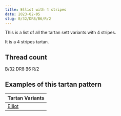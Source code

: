 ```yaml
---
title: Elliot with 4 stripes
date: 2023-02-05
slug: B/32/DR8/B6/R/2
---
```

This is a list of all the tartan sett variants with 4 stripes.

It is a 4 stripes tartan.


## Thread count
B/32 DR8 B6 R/2

## Examples of this tartan pattern

| Tartan Variants |
|---------------|
| [Elliot](/variants/b/32/dr8/b6/r/2-b304080-dr802040-rc00000)||
